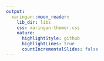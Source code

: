 ```yaml
---
output:
  xaringan::moon_reader:
    lib_dir: libs
    css: xaringan-themer.css
    nature:
      highlightStyle: github
      highlightLines: true
      countIncrementalSlides: false
---
```

